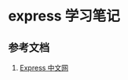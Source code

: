 <!--
 * @Author: SilvesterChiao
 * @Date: 2020-05-11 22:41:04
 * @LastEditors: SilvesterChiao
 * @LastEditTime: 2020-05-11 22:41:39
 -->

# express 学习笔记

## 参考文档

1. [Express 中文网](https://www.expressjs.com.cn/)
